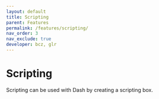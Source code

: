 ```yaml
---
layout: default
title: Scripting
parent: Features
permalink: /features/scripting/
nav_order: 3
nav_exclude: true
developer: bcz, glr
---
```

# Scripting

Scripting can be used with Dash by creating a scripting box. 